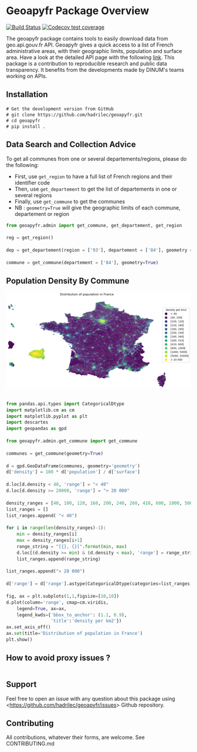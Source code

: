 Geoapyfr Package Overview
=========================

[![Build Status](https://github.com/hadrilec/geoapyfr/actions/workflows/master.yml/badge.svg)](https://github.com/hadrilec/geoapyfr/actions)
[![Codecov test coverage](https://codecov.io/gh/hadrilec/geoapyfr/branch/master/graph/badge.svg)](https://codecov.io/gh/hadrilec/geoapyfr?branch=master)

The geoapyfr package contains tools to easily download data from
geo.api.gouv.fr API. Geoapyfr gives a quick access to a list of French
administrative areas, with their geographic limits, population and
surface area. Have a look at the detailed API page with the following
[link](https://geo.api.gouv.fr/). This package is a contribution to
reproducible research and public data transparency. It benefits from the
developments made by DINUM's teams working on APIs.

Installation
------------

```
# Get the development version from GitHub
# git clone https://github.com/hadrilec/geoapyfr.git
# cd geoapyfr
# pip install .
```

Data Search and Collection Advice
---------------------------------
To get all communes from one or several departements/regions, please do the following:
* First, use ```get_region``` to have a full list of French regions and their identifier code
* Then, use ```get_departement``` to get the list of departements in one or several regions
* Finally, use ```get_commune``` to get the communes
* NB : ```geometry=True``` will give the geographic limits of each commune, departement or region

``` python 
from geoapyfr.admin import get_commune, get_departement, get_region

reg = get_region()

dep = get_departement(region = ['93'], departement = ['84'], geometry = True)

commune = get_commune(departement = ['84'], geometry=True)

```

Population Density By Commune
-----------------------------

![image](https://raw.githubusercontent.com/hadrilec/geoapyfr/master/examples/population_density_by_commune.png)

``` python

from pandas.api.types import CategoricalDtype    
import matplotlib.cm as cm
import matplotlib.pyplot as plt
import descartes  
import geopandas as gpd

from geoapyfr.admin.get_commune import get_commune  

communes = get_commune(geometry=True)                     
                                      
d = gpd.GeoDataFrame(communes, geometry='geometry')
d['density'] = 100 * d['population'] / d['surface']

d.loc[d.density < 40, 'range'] = "< 40"
d.loc[d.density >= 20000, 'range'] = "> 20 000"

density_ranges = [40, 100, 120, 160, 200, 240, 260, 410, 600, 1000, 5000, 20000]
list_ranges = []
list_ranges.append( "< 40")

for i in range(len(density_ranges)-1):
    min = density_ranges[i]
    max = density_ranges[i+1]
    range_string = "[{}, {}[".format(min, max)
    d.loc[(d.density >= min) & (d.density < max), 'range'] = range_string
    list_ranges.append(range_string)

list_ranges.append("> 20 000")

d['range'] = d['range'].astype(CategoricalDtype(categories=list_ranges, ordered=True))

fig, ax = plt.subplots(1,1,figsize=[10,10])
d.plot(column='range', cmap=cm.viridis,
    legend=True, ax=ax,
    legend_kwds={'bbox_to_anchor': (1.1, 0.9),
                 'title':'density per km2'})
ax.set_axis_off()
ax.set(title='Distribution of population in France')
plt.show()

```

How to avoid proxy issues ?
---------------------------

``` python

```

Support
-------

Feel free to open an issue with any question about this package using
\<<https://github.com/hadrilec/geoapyfr/issues>\> Github repository.

Contributing
------------

All contributions, whatever their forms, are welcome. See
CONTRIBUTING.md
